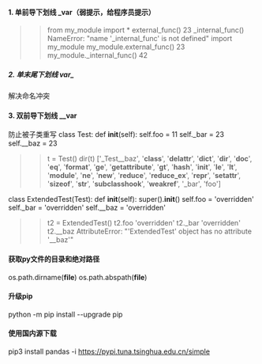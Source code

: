 #### 1. 单前导下划线 _var（弱提示，给程序员提示）
>>from my_module import *
>>external_func()
23
>>_internal_func()
NameError: "name '_internal_func' is not defined"
>>import my_module
>>my_module.external_func()
23
>>my_module._internal_func()
42
##### 2. 单末尾下划线 var_
解决命名冲突
#### 3. 双前导下划线 __var
防止被子类重写
class Test:
   def __init__(self):
       self.foo = 11
       self._bar = 23
       self.__baz = 23
>>t = Test()
>>dir(t)
['_Test__baz', '__class__', '__delattr__', '__dict__', '__dir__',
'__doc__', '__eq__', '__format__', '__ge__', '__getattribute__',
'__gt__', '__hash__', '__init__', '__le__', '__lt__', '__module__',
'__ne__', '__new__', '__reduce__', '__reduce_ex__', '__repr__',
'__setattr__', '__sizeof__', '__str__', '__subclasshook__',
'__weakref__', '_bar', 'foo']

class ExtendedTest(Test):
   def __init__(self):
       super().__init__()
       self.foo = 'overridden'
       self._bar = 'overridden'
       self.__baz = 'overridden'
>>t2 = ExtendedTest()
>>t2.foo
'overridden'
>>t2._bar
'overridden'
>>t2.__baz
AttributeError: "'ExtendedTest' object has no attribute '__baz'"
>>
#### 获取py文件的目录和绝对路径
os.path.dirname(__file__)
os.path.abspath(__file__)
#### 升级pip
python -m pip install --upgrade pip
#### 使用国内源下载
pip3 install pandas -i https://pypi.tuna.tsinghua.edu.cn/simple
